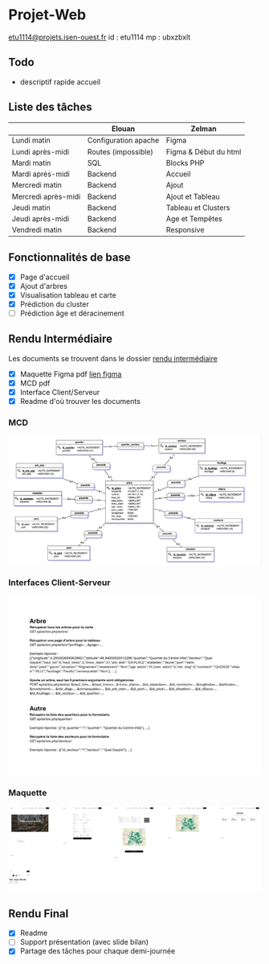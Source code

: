 # Projet-Web

[etu1114@projets.isen-ouest.fr](http://etu1114.projets.isen-ouest.fr/tableaucarte.php)
id : etu1114
mp : ubxzbxlt

## Todo

- descriptif rapide accueil

## Liste des tâches

|                     | Elouan               | Zelman                |
|---------------------|----------------------|-----------------------|
| Lundi matin         | Configuration apache | Figma                 |
| Lundi après-midi    | Routes (impossible)  | Figma & Début du html |
| Mardi matin         | SQL                  | Blocks PHP            |
| Mardi après-midi    | Backend              | Accueil               |
| Mercredi matin      | Backend              | Ajout                 |
| Mercredi après-midi | Backend              | Ajout et Tableau      |
| Jeudi matin         | Backend              | Tableau et Clusters   |
| Jeudi après-midi    | Backend              | Age et Tempêtes       |
| Vendredi matin      | Backend              | Responsive            |

## Fonctionnalités de base

- [x] Page d'accueil
- [x] Ajout d'arbres
- [x] Visualisation tableau et carte
- [x] Prédiction du cluster
- [ ] Prédiction âge et déracinement

## Rendu Intermédiaire

Les documents se trouvent dans le dossier [rendu intermédiaire](./rendu_intermediaire/)

- [x] Maquette Figma pdf [lien figma](https://www.figma.com/design/wBkDKv9k42slwQ001P6LNQ/ProjetWeb?node-id=0-1&t=xsehOe0UXzx57aVn-1)
- [x] MCD pdf
- [x] Interface Client/Serveur
- [x] Readme d'où trouver les documents

### MCD

![mcd](./rendu_intermediaire/MCD.png)

### Interfaces Client-Serveur

![ics](<./rendu_intermediaire/interfaces_client_serveur.jpg>)

### Maquette

![figma](./rendu_intermediaire/figma.png)

## Rendu Final

- [x] Readme
- [ ] Support présentation (avec slide bilan)
- [x] Partage des tâches pour chaque demi-journée
